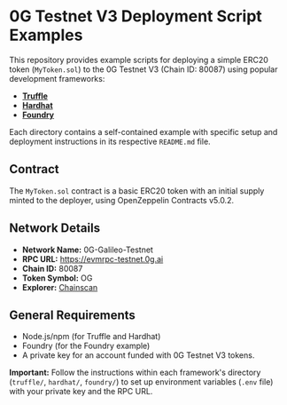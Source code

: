 # 0G Testnet V3 Deployment Script Examples

This repository provides example scripts for deploying a simple ERC20 token (`MyToken.sol`) to the 0G Testnet V3 (Chain ID: 80087) using popular development frameworks:

*   **[Truffle](./truffle/README.md)**
*   **[Hardhat](./hardhat/README.md)**
*   **[Foundry](./foundry/README.md)**

Each directory contains a self-contained example with specific setup and deployment instructions in its respective `README.md` file.

## Contract

The `MyToken.sol` contract is a basic ERC20 token with an initial supply minted to the deployer, using OpenZeppelin Contracts v5.0.2.

## Network Details

*   **Network Name:** 0G-Galileo-Testnet
*   **RPC URL:** https://evmrpc-testnet.0g.ai
*   **Chain ID:** 80087
*   **Token Symbol:** OG
*   **Explorer:** [Chainscan](https://chainscan-galileo.0g.ai/)

## General Requirements

*   Node.js/npm (for Truffle and Hardhat)
*   Foundry (for the Foundry example)
*   A private key for an account funded with 0G Testnet V3 tokens.

**Important:** Follow the instructions within each framework's directory (`truffle/`, `hardhat/`, `foundry/`) to set up environment variables (`.env` file) with your private key and the RPC URL. 